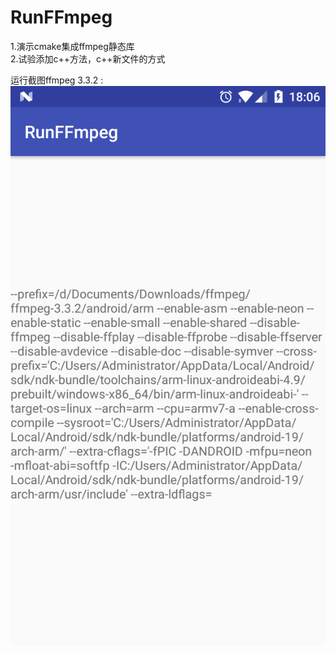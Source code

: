 # RunFFmpeg
1.演示cmake集成ffmpeg静态库<br>
2.试验添加c++方法，c++新文件的方式<br>

运行截图ffmpeg 3.3.2 :<br>
<img src="https://github.com/horst1990/RunFFmpeg/blob/master/runResult.png" alt="GitHub" title="GitHub,Social Coding"/>

